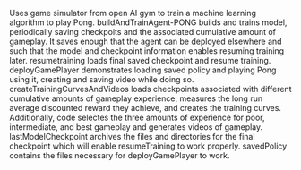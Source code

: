 Uses game simulator from open AI gym to train a machine learning algorithm to play Pong. 
buildAndTrainAgent-PONG builds and trains model, periodically saving checkpoits and the associated cumulative amount of gameplay. It saves enough that the agent can be deployed elsewhere and such that the model and checkpoint information enables resuming training later.
resumetraining loads final saved checkpoint and resume training.
deployGamePlayer demonstrates loading saved policy and playing Pong using it, creating and saving video while doing so.
createTrainingCurvesAndVideos loads checkpoints associated with different cumulative amounts of gameplay experience, measures the long run average discounted reward they achieve, and creates the training curves. Additionally, code  selectes the three amounts of experience for poor, intermediate, and best gameplay and generates videos of gameplay.
lastModelCheckpoint archives the files and directories for the final checkpoint which will enable resumeTraining to work properly.
savedPolicy contains the files necessary for deployGamePlayer to work.

